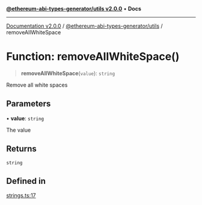 [**@ethereum-abi-types-generator/utils v2.0.0**](../README.md) • **Docs**

***

[Documentation v2.0.0](../../../packages.md) / [@ethereum-abi-types-generator/utils](../README.md) / removeAllWhiteSpace

# Function: removeAllWhiteSpace()

> **removeAllWhiteSpace**(`value`): `string`

Remove all white spaces

## Parameters

• **value**: `string`

The value

## Returns

`string`

## Defined in

[strings.ts:17](https://github.com/niZmosis/ethereum-abi-types-generator/blob/51c0ac8a6ea35330201860f8469daa0efc6ae8f2/packages/utils/src/strings.ts#L17)
